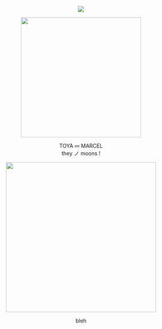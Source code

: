<p align="center"> <img src="https://komarev.com/ghpvc/?username=aoyagiis&label=☆彡&style=plastic&color=204cc4" </p>

<p align="center"> <img src="https://i.postimg.cc/SR0STfjm/mako.png" width="320" </p> 

 <p align="center"> TOYA 💤 MARCEL <br> they ノ moons !

 <p align="center"> <img src="https://i.postimg.cc/15BSwQ0m/femtoya.png" width="400" </p>

 <div align="center">

bleh
